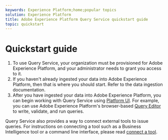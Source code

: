 ```yaml
---
keywords: Experience Platform;home;popular topics
solution: Experience Platform
title: Adobe Experience Platform Query Service quickstart guide
topic: quickstart
---
```


# Quickstart guide

1. To use Query Service, your organization must be provisioned for Adobe Experience Platform, and your administrator needs to grant you access to it. 
2. If you haven't already ingested your data into Adobe Experience Platform, then that is where you should start. Refer to the data ingestion documentation.
3. After you have ingested your data into Adobe Experience Platform, you can begin working with Query Service using [Platform UI](../query-service/ui-overview.md). For example, you can use Adobe Experience Platform's browser-based [Query Editor](../query-service/query-editor-overview.md) to write, validate, and run queries.


Query Service also provides a way to connect external tools to issue queries. For instructions on connecting a tool such as a Business Intelligence tool or a command line interface, please read [connect a tool](clients/overview.md). 

